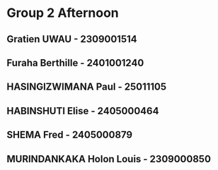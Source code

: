 # Group 2 Afternoon
## Gratien UWAU - 2309001514
## Furaha Berthille - 2401001240
## HASINGIZWIMANA Paul - 25011105
## HABINSHUTI Elise - 2405000464
## SHEMA Fred - 2405000879
## MURINDANKAKA Holon  Louis - 2309000850
